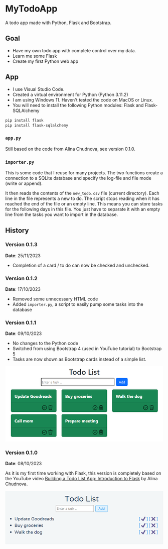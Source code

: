 # MyTodoApp

A todo app made with Python, Flask and Bootstrap.

## Goal

- Have my own todo app with complete control over my data.
- Learn me some Flask
- Create my first Python web app

## App

- I use Visual Studio Code.
- Created a virtual environment for Python (Python 3.11.2)
- I am using Windows 11. Haven't tested the code on MacOS or Linux.
- You will need to install the following Python modules: Flask and Flask-SQLAlchemy

```shell
pip install flask
pip install flask-sqlalchemy
```

### `app.py`

Still based on the code from Alina Chudnova, see version 0.1.0.

### `importer.py`

This is some code that I reuse for many projects. The two functions create a connection to a SQLite database and specify the log-file and file mode (write or append).

It then reads the contents of the `new_todo.csv` file (current directory). Each line in the file represents a new to do. The script stops reading when it has reached the end of the file or an empty line. This means you can store tasks for the following days in this file. You just have to separate it with an empty line from the tasks you want to import in the database.

## History

### Version 0.1.3

**Date**: 25/11/2023

- Completion of a card / to do can now be checked and unchecked.

### Version 0.1.2

**Date**: 17/10/2023

- Removed some unnecessary HTML code
- Added `importer.py`, a script to easily pump some tasks into the database

### Version 0.1.1

**Date**: 09/10/2023

- No changes to the Python code
- Switched from using Bootstrap 4 (used in YouTube tutorial) to Bootstrap 5
- Tasks are now shown as Bootstrap cards instead of a simple list.

![Screenshot v0.1.1](img/20231009-screenshot-v0_1_1.png)


### Version 0.1.0

**Date**: 08/10/2023

As it is my first time working with Flask, this version is completely based on the YouTube video [Building a Todo List App: Introduction to Flask](https://www.youtube.com/watch?v=-mH_VpW1Bko) by Alina Chudnova.

![Screenshot v0.1](img/20231008-screenshot-v0_1.png)

